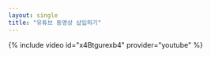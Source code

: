 ```yaml
---
layout: single
title: "유튜브 동영상 삽입하기"
---
```

{% include video id="x4Btgurexb4" provider="youtube" %}
